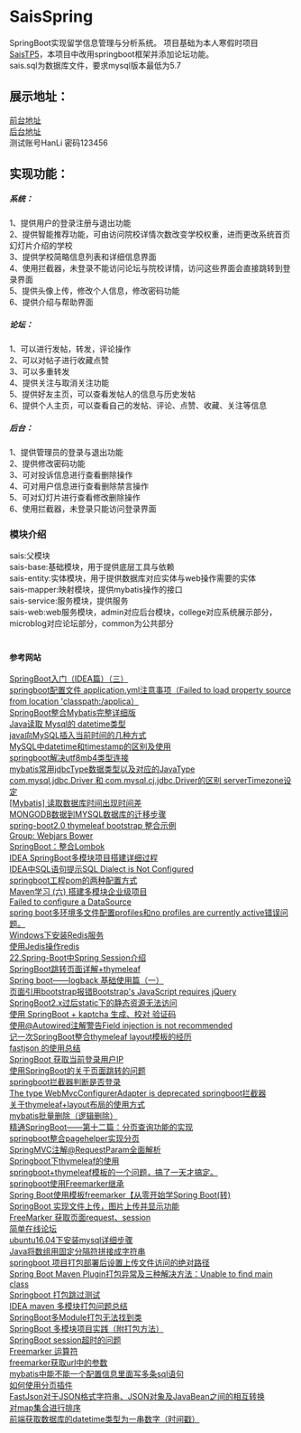 # SaisSpring
SpringBoot实现留学信息管理与分析系统。 项目基础为本人寒假时项目[SaisTP5](https://github.com/BugAngel/SaisTP5)，本项目中改用springboot框架并添加论坛功能。  
sais.sql为数据库文件，要求mysql版本最低为5.7  

## 展示地址：  
[前台地址](http://39.105.77.133:8083)  
[后台地址](http://39.105.77.133:8083/admin/login/login)   
测试账号HanLi 密码123456  
  
## 实现功能： 
##### 系统：
1、提供用户的登录注册与退出功能  
2、提供智能推荐功能，可由访问院校详情次数改变学校权重，进而更改系统首页幻灯片介绍的学校   
3、提供学校简略信息列表和详细信息界面   
4、使用拦截器，未登录不能访问论坛与院校详情，访问这些界面会直接跳转到登录界面   
5、提供头像上传，修改个人信息，修改密码功能     
6、提供介绍与帮助界面   

##### 论坛：
1、可以进行发帖，转发，评论操作  
2、可以对帖子进行收藏点赞   
3、可以多重转发  
4、提供关注与取消关注功能   
5、提供好友主页，可以查看发帖人的信息与历史发帖   
6、提供个人主页，可以查看自己的发帖、评论、点赞、收藏、关注等信息  

##### 后台：
1、提供管理员的登录与退出功能  
2、提供修改密码功能  
3、可对投诉信息进行查看删除操作  
4、可对用户信息进行查看删除禁言操作  
5、可对幻灯片进行查看修改删除操作   
6、使用拦截器，未登录只能访问登录界面

  
### 模块介绍  
sais:父模块  
sais-base:基础模块，用于提供底层工具与依赖  
sais-entity:实体模块，用于提供数据库对应实体与web操作需要的实体  
sais-mapper:映射模块，提供mybatis操作的接口  
sais-service:服务模块，提供服务  
sais-web:web服务模块，admin对应后台模块，college对应系统展示部分，microblog对应论坛部分，common为公共部分  
 
#
#### 参考网站

[SpringBoot入门（IDEA篇）（三）](https://www.cnblogs.com/zmfx/p/9020514.html)  
[springboot配置文件 application.yml注意事项（Failed to load property source from location 'classpath:/applica）](https://blog.csdn.net/linjy520/article/details/79455842)  
[SpringBoot整合Mybatis完整详细版](https://blog.csdn.net/iku5200/article/details/82856621)  
[Java读取 Mysql的 datetime类型](https://blog.csdn.net/w690333243/article/details/76565998)  
[java向MySQL插入当前时间的几种方式](https://blog.csdn.net/qq_39809458/article/details/82771351)  
[MySQL中datetime和timestamp的区别及使用](https://www.cnblogs.com/mxwz/p/7520309.html)  
[springboot解决utf8mb4类型连接](https://blog.csdn.net/u013013170/article/details/79209444)  
[mybatis常用jdbcType数据类型以及对应的JavaType](https://www.cnblogs.com/yucongblog/p/7388648.html)  
[com.mysql.jdbc.Driver 和 com.mysql.cj.jdbc.Driver的区别 serverTimezone设定](https://blog.csdn.net/superdangbo/article/details/78732700)  
[[Mybatis] 读取数据库时间出现时间差](https://www.jianshu.com/p/70f4d748a7fb)  
[MONGODB数据到MYSQL数据库的迁移步骤](https://www.cnblogs.com/xingyunfashi/p/8796107.html)  
[spring-boot2.0 thymeleaf bootstrap 整合示例](https://blog.csdn.net/u013506207/article/details/82354970)  
[Group: Webjars Bower](https://mvnrepository.com/artifact/org.webjars.bower)  
[SpringBoot：整合Lombok](https://blog.csdn.net/u011976388/article/details/85239750)  
[IDEA SpringBoot多模块项目搭建详细过程](https://blog.csdn.net/zcf980/article/details/83040029)  
[IDEA中SQL语句提示SQL Dialect is Not Configured](https://blog.csdn.net/xiongchun11/article/details/78202018/)  
[springboot工程pom的两种配置方式](https://www.cnblogs.com/hujunzheng/p/7146274.html)  
[Maven学习 (六) 搭建多模块企业级项目](http://www.cnblogs.com/quanyongan/archive/2013/05/28/3103243.html)  
[Failed to configure a DataSource](https://blog.csdn.net/u010448530/article/details/80840828)  
[spring boot多环境多文件配置profiles和no profiles are currently active错误问题。](https://blog.csdn.net/qq_36368721/article/details/83542882)  
[Windows下安装Redis服务](https://www.cnblogs.com/jaign/articles/7920588.html)  
[使用Jedis操作redis](https://www.cnblogs.com/relucent/p/4203190.html)  
[22.Spring-Boot中Spring Session介绍](https://blog.csdn.net/niugang0920/article/details/79644842)  
[SpringBoot跳转页面详解+thymeleaf](https://blog.csdn.net/jintingbo/article/details/81633615)  
[Spring boot——logback 基础使用篇（一）](https://www.cnblogs.com/lixuwu/p/5804793.html)  
[页面引用bootstrap报错Bootstrap's JavaScript requires jQuery](https://blog.csdn.net/liuchang__/article/details/71403194)  
[SpringBoot2.x过后static下的静态资源无法访问](https://blog.csdn.net/wenxingchen/article/details/84139845)  
[使用 SpringBoot + kaptcha 生成、校对 验证码](https://blog.csdn.net/larger5/article/details/79522105)  
[使用@Autowired注解警告Field injection is not recommended](https://blog.csdn.net/zhangjingao/article/details/81094529)  
[记一次SpringBoot整合thymeleaf layout模板的经历](https://blog.csdn.net/dingse/article/details/80509208)  
[fastjson 的使用总结](https://www.cnblogs.com/dmego/p/9033080.html)  
[SpringBoot 获取当前登录用户IP](https://www.cnblogs.com/mr-wuxiansheng/p/7773121.html)  
[使用SpringBoot的关于页面跳转的问题](https://www.cnblogs.com/mr-wuxiansheng/p/7749549.html)  
[springboot拦截器判断是否登录](https://blog.csdn.net/zyp1376308302/article/details/81257510)  
[The type WebMvcConfigurerAdapter is deprecated springboot拦截器](https://www.cnblogs.com/bigorang/p/9010306.html)  
[关于thymeleaf+layout布局的使用方式](https://www.jianshu.com/p/3b5ebc545a99)  
[mybatis批量删除（逻辑删除）](https://www.cnblogs.com/lr393993507/p/5937596.html)  
[精通SpringBoot——第十二篇：分页查询功能的实现](https://yq.aliyun.com/articles/629124)  
[springboot整合pagehelper实现分页](https://blog.csdn.net/qq_34021712/article/details/80159601)  
[SpringMVC注解@RequestParam全面解析](https://www.cnblogs.com/likaileek/p/7218252.html)   
[Springboot下thymeleaf的使用](https://www.jianshu.com/p/a836bdd9dbd4)  
[springboot+thymeleaf模板的一个问题，搞了一天才搞定。](https://blog.51cto.com/cnn237111/1968163)  
[springboot使用Freemarker继承](https://blog.csdn.net/liuyinxinall/article/details/71159929)  
[Spring Boot使用模板freemarker【从零开始学Spring Boot(转)](https://www.cnblogs.com/jpfss/p/8309996.html)  
[SpringBoot 实现文件上传，图片上传并显示功能](https://blog.csdn.net/qq_38762237/article/details/81282444)  
[FreeMarker 获取页面request、session](https://blog.csdn.net/feiyu8607/article/details/6557159)  
[简单在线论坛](https://github.com/MQPearth/EasyBBS)  
[ubuntu16.04下安装mysql详细步骤](https://blog.csdn.net/itxiaolong3/article/details/77905923)  
[Java将数组用固定分隔符拼接成字符串](https://blog.csdn.net/huanghanqian/article/details/86361386)  
[springboot 项目打包部署后设置上传文件访问的绝对路径](https://www.cnblogs.com/kingsonfu/p/9941101.html)  
[Spring Boot Maven Plugin打包异常及三种解决方法：Unable to find main class](https://www.cnblogs.com/thinking-better/p/7827368.html)  
[Springboot 打包跳过测试](https://blog.csdn.net/suoyasong/article/details/82978834)  
[IDEA maven 多模块打包问题总结](https://www.jianshu.com/p/37c6688c4fcb)  
[SpringBoot多Module打包无法找到类](https://segmentfault.com/q/1010000011151233)  
[SpringBoot 多模块项目实践（附打包方法）](https://www.jianshu.com/p/59ceea4f029d)  
[SpringBoot session超时的问题](https://www.cnblogs.com/ergexy/p/9684933.html)  
[Freemarker 运算符](https://blog.csdn.net/u014656173/article/details/76577338)  
[freemarker获取url中的参数](https://blog.csdn.net/shijiedemuguang/article/details/61935312)  
[mybatis中能不能一个配置信息里面写多条sql语句](https://blog.csdn.net/Abracadabra__/article/details/84381545)  
[如何使用分页插件](https://pagehelper.github.io/docs/howtouse/)  
[FastJson对于JSON格式字符串、JSON对象及JavaBean之间的相互转换](https://www.cnblogs.com/cdf-opensource-007/p/7106018.html)  
[对map集合进行排序](https://www.cnblogs.com/liujinhong/p/6113183.html)  
[前端获取数据库的datetime类型为一串数字（时间戳）](https://blog.csdn.net/qq_36908841/article/details/81666084)  

